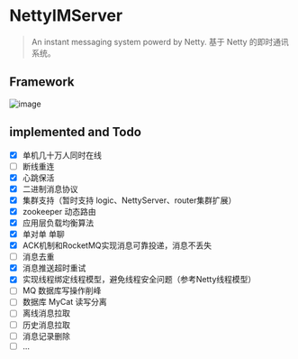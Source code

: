 # NettyIMServer
> An instant messaging system powerd by Netty.
> 基于 Netty 的即时通讯系统。
## Framework
![image](https://user-images.githubusercontent.com/24368223/175755918-3edb9620-2617-4e5f-9200-d85eab3c052c.png)
## implemented and Todo
- [x] 单机几十万人同时在线  
- [ ] 断线重连  
- [x] 心跳保活
- [x] 二进制消息协议
- [x] 集群支持（暂时支持 logic、NettyServer、router集群扩展）
- [x] zookeeper 动态路由
- [x] 应用层负载均衡算法
- [x] 单对单 单聊
- [x] ACK机制和RocketMQ实现消息可靠投递，消息不丢失
- [ ] 消息去重
- [x] 消息推送超时重试
- [x] 实现线程绑定线程模型，避免线程安全问题（参考Netty线程模型）
- [ ] MQ 数据库写操作削峰
- [ ] 数据库 MyCat 读写分离
- [ ] 离线消息拉取
- [ ] 历史消息拉取
- [ ] 消息记录删除
- [ ] ...
